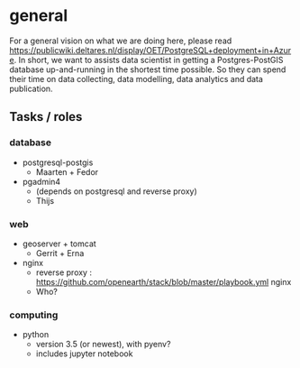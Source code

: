 # general

For a general vision on what we are doing here, please read https://publicwiki.deltares.nl/display/OET/PostgreSQL+deployment+in+Azure.
In short, we want to assists data scientist in getting a Postgres-PostGIS database up-and-running in the shortest time possible. So they can spend their time on data collecting, data modelling, data analytics and data publication.

## Tasks / roles

### database
- postgresql-postgis
  - Maarten + Fedor
- pgadmin4
  - (depends on postgresql and reverse proxy)
  - Thijs

### web
- geoserver + tomcat
  - Gerrit + Erna
- nginx
  - reverse proxy : https://github.com/openearth/stack/blob/master/playbook.yml nginx
  - Who?

### computing
- python
  - version 3.5 (or newest), with pyenv?
  - includes jupyter notebook 
